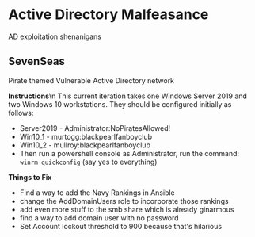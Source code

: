 # Active Directory Malfeasance
AD exploitation shenanigans

## SevenSeas
Pirate themed Vulnerable Active Directory network

**Instructions**\n
This current iteration takes one Windows Server 2019 and two Windows 10 workstations. They should be configured initially as follows:
  - Server2019 - Administrator:NoPiratesAllowed!
  - Win10_1 - murtogg:blackpearlfanboyclub
  - Win10_2 - mullroy:blackpearlfanboyclub
  - Then run a powershell console as Administrator, run the command: `winrm quickconfig` (say yes to everything)


**Things to Fix**
 - Find a way to add the Navy Rankings in Ansible
 - change the AddDomainUsers role to incorporate those rankings
 - add even more stuff to the smb share which is already ginarmous
 - find a way to add domain user with no password
 - Set Account lockout threshold to 900 because that's hilarious
